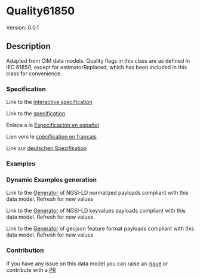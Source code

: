 # Quality61850
Version: 0.0.1

## Description 

Adapted from CIM data models. Quality flags in this class are as defined in IEC 61850, except for estimatorReplaced, which has been included in this class for convenience.
### Specification

Link to the [interactive specification](https://swagger.lab.fiware.org/?url=https://raw.githubusercontent.com/smart-data-models/dataModel.EnergyCIM/master/Quality61850/swagger.yaml)

Link to the [specification](https://github.com/smart-data-models/dataModel.EnergyCIM/blob/master/Quality61850/doc/spec.md)

Enlace a la [Especificación en español](https://github.com/smart-data-models/dataModel.EnergyCIM/blob/master/Quality61850/doc/spec_ES.md)

Lien vers le [spécification en français](https://github.com/smart-data-models/dataModel.EnergyCIM/blob/master/Quality61850/doc/spec_FR.md)

Link zur [deutschen Spezifikation](https://github.com/smart-data-models/dataModel.EnergyCIM/blob/master/Quality61850/doc/spec_DE.md)
### Examples
### Dynamic Examples generation

Link to the [Generator](https://smartdatamodels.org/extra/ngsi-ld_generator.php?schemaUrl=https://raw.githubusercontent.com/smart-data-models/dataModel.EnergyCIM/master/Quality61850/schema.json&email=info@smartdatamodels.org) of NGSI-LD normalized payloads compliant with this data model. Refresh for new values

Link to the [Generator](https://smartdatamodels.org/extra/ngsi-ld_generator_keyvalues.php?schemaUrl=https://raw.githubusercontent.com/smart-data-models/dataModel.EnergyCIM/master/Quality61850/schema.json&email=info@smartdatamodels.org) of NGSI-LD keyvalues payloads compliant with this data model. Refresh for new values

Link to the [Generator](https://smartdatamodels.org/extra/geojson_features_generator_v1.0.php?schemaUrl=https://raw.githubusercontent.com/smart-data-models/dataModel.EnergyCIM/master/Quality61850/schema.json&email=info@smartdatamodels.org) of geojson feature format payloads compliant with this data model. Refresh for new values
### Contribution

 If you have any issue on this data model you can raise an [issue](https://github.com/smart-data-models/dataModel.EnergyCIM/issues)  or contribute with a [PR](https://github.com/smart-data-models/dataModel.EnergyCIM/pulls)